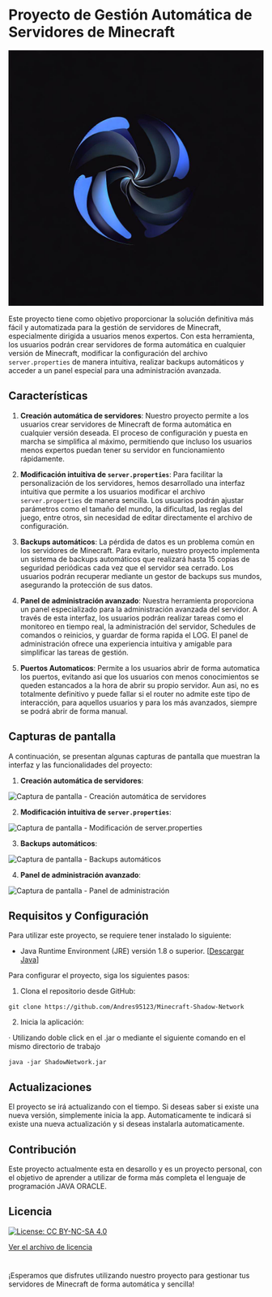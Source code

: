 # Proyecto de Gestión Automática de Servidores de Minecraft

![Logo del proyecto](app_logo/Shadow%20Network%20Server%20Manager.png)

Este proyecto tiene como objetivo proporcionar la solución definitiva más fácil y automatizada para la gestión de servidores de Minecraft, especialmente dirigida a usuarios menos expertos. Con esta herramienta, los usuarios podrán crear servidores de forma automática en cualquier versión de Minecraft, modificar la configuración del archivo `server.properties` de manera intuitiva, realizar backups automáticos y acceder a un panel especial para una administración avanzada.

## Características

1. **Creación automática de servidores**: Nuestro proyecto permite a los usuarios crear servidores de Minecraft de forma automática en cualquier versión deseada. El proceso de configuración y puesta en marcha se simplifica al máximo, permitiendo que incluso los usuarios menos expertos puedan tener su servidor en funcionamiento rápidamente.

2. **Modificación intuitiva de `server.properties`**: Para facilitar la personalización de los servidores, hemos desarrollado una interfaz intuitiva que permite a los usuarios modificar el archivo `server.properties` de manera sencilla. Los usuarios podrán ajustar parámetros como el tamaño del mundo, la dificultad, las reglas del juego, entre otros, sin necesidad de editar directamente el archivo de configuración.

3. **Backups automáticos**: La pérdida de datos es un problema común en los servidores de Minecraft. Para evitarlo, nuestro proyecto implementa un sistema de backups automáticos que realizará hasta 15 copias de seguridad periódicas cada vez que el servidor sea cerrado. Los usuarios podrán recuperar mediante un gestor de backups sus mundos, asegurando la protección de sus datos.

4. **Panel de administración avanzado**: Nuestra herramienta proporciona un panel especializado para la administración avanzada del servidor. A través de esta interfaz, los usuarios podrán realizar tareas como el monitoreo en tiempo real, la administración del servidor, Schedules de comandos o reinicios, y guardar de forma rapida el LOG. El panel de administración ofrece una experiencia intuitiva y amigable para simplificar las tareas de gestión.

5. **Puertos Automaticos**: Permite a los usuarios abrir de forma automatica los puertos, evitando asi que los usuarios con menos conocimientos se queden estancados a la hora de abrir su propio servidor. Aun asi, no es totalmente definitivo y puede fallar si el router no admite este tipo de interacción, para aquellos usuarios y para los más avanzados, siempre se podrá abrir de forma manual.

## Capturas de pantalla

A continuación, se presentan algunas capturas de pantalla que muestran la interfaz y las funcionalidades del proyecto:

1. **Creación automática de servidores**:

![Captura de pantalla - Creación automática de servidores](ruta/imagen/creacion_servidor.png)

2. **Modificación intuitiva de `server.properties`**:

![Captura de pantalla - Modificación de server.properties](ruta/imagen/modificacion_server_properties.png)

3. **Backups automáticos**:

![Captura de pantalla - Backups automáticos](ruta/imagen/backups_automaticos.png)

4. **Panel de administración avanzado**:

![Captura de pantalla - Panel de administración](ruta/imagen/panel_administracion.png)

## Requisitos y Configuración

Para utilizar este proyecto, se requiere tener instalado lo siguiente:

- Java Runtime Environment (JRE) versión 1.8 o superior.   [[Descargar Java](https://www.java.com/es/download/ie_manual.jsp)]

Para configurar el proyecto, siga los siguientes pasos:

1. Clona el repositorio desde GitHub:

```
git clone https://github.com/Andres95123/Minecraft-Shadow-Network
```

2. Inicia la aplicación:

· Utilizando doble click en el .jar o mediante el siguiente comando en el mismo directorio de trabajo

```
java -jar ShadowNetwork.jar
```

## Actualizaciones

El proyecto se irá actualizando con el tiempo. Si deseas saber si existe una nueva versión, simplemente inicia la app. Automaticamente te indicará si existe una nueva actualización y si deseas instalarla automaticamente.

## Contribución

Este proyecto actualmente esta en desarollo y es un proyecto personal, con el objetivo de aprender a utilizar de forma más completa el lenguaje de programación JAVA ORACLE.

## Licencia
[![License: CC BY-NC-SA 4.0](https://licensebuttons.net/l/by-nc-sa/4.0/80x15.png)](https://creativecommons.org/licenses/by-nc-sa/4.0/)

[Ver el archivo de licencia](License.md)

#

¡Esperamos que disfrutes utilizando nuestro proyecto para gestionar tus servidores de Minecraft de forma automática y sencilla!

#